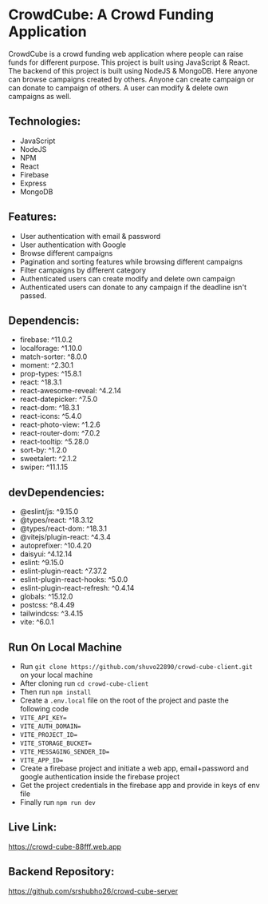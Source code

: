 # CrowdCube: A Crowd Funding Application

CrowdCube is a crowd funding web application where people can raise funds for different purpose. This project is built using JavaScript & React. The backend of this project is built using NodeJS & MongoDB. Here anyone can browse campaigns created by others. Anyone can create campaign or can donate to campaign of others. A user can modify & delete own campaigns as well.

## Technologies:
- JavaScript
- NodeJS
- NPM
- React
- Firebase
- Express
- MongoDB

## Features:

- User authentication with email & password
- User authentication with Google
- Browse different campaigns
- Pagination and sorting features while browsing different campaigns
- Filter campaigns by different category
- Authenticated users can create modify and delete own campaign
- Authenticated users can donate to any campaign if the deadline isn't passed.

## Dependencis:

- firebase: ^11.0.2
- localforage: ^1.10.0
- match-sorter: ^8.0.0
- moment: ^2.30.1
- prop-types: ^15.8.1
- react: ^18.3.1
- react-awesome-reveal: ^4.2.14
- react-datepicker: ^7.5.0
- react-dom: ^18.3.1
- react-icons: ^5.4.0
- react-photo-view: ^1.2.6
- react-router-dom: ^7.0.2
- react-tooltip: ^5.28.0
- sort-by: ^1.2.0
- sweetalert: ^2.1.2
- swiper: ^11.1.15

## devDependencies:
- @eslint/js: ^9.15.0
- @types/react: ^18.3.12
- @types/react-dom: ^18.3.1
- @vitejs/plugin-react: ^4.3.4
- autoprefixer: ^10.4.20
- daisyui: ^4.12.14
- eslint: ^9.15.0
- eslint-plugin-react: ^7.37.2
- eslint-plugin-react-hooks: ^5.0.0
- eslint-plugin-react-refresh: ^0.4.14
- globals: ^15.12.0
- postcss: ^8.4.49
- tailwindcss: ^3.4.15
- vite: ^6.0.1

## Run On Local Machine
- Run `git clone https://github.com/shuvo22890/crowd-cube-client.git` on your local machine
- After cloning run `cd crowd-cube-client`
- Then run `npm install`
- Create a `.env.local` file on the root of the project and paste the following code
- `VITE_API_KEY=`
- `VITE_AUTH_DOMAIN=`
- `VITE_PROJECT_ID=`
- `VITE_STORAGE_BUCKET=`
- `VITE_MESSAGING_SENDER_ID=`
- `VITE_APP_ID=`
- Create a firebase project and initiate a web app, email+password and google authentication inside the firebase project
- Get the project credentials in the firebase app and provide in keys of env file
- Finally run `npm run dev`

## Live Link:

https://crowd-cube-88fff.web.app

## Backend Repository:

https://github.com/srshubho26/crowd-cube-server
